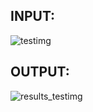 ## INPUT:
  
![testimg](https://github.com/user-attachments/assets/20e12f64-ed21-4158-aac1-65e8e9146f30)  

## OUTPUT:

![results_testimg](https://github.com/user-attachments/assets/66ea778e-2abc-4776-aba3-b683f248ac9e)

